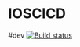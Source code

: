 # IOSCICD

#dev
[![Build status](https://build.appcenter.ms/v0.1/apps/7b272d38-02c1-4b0c-b560-ac8b513a99f0/branches/dev/badge)](https://appcenter.ms)
